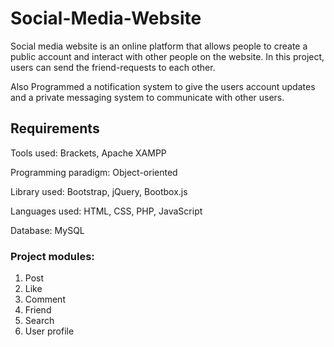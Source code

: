 # Social-Media-Website
Social media website is an online platform that allows people to create a public account and interact with other people on the website. In this project, users can send the friend-requests to each other.

Also Programmed a notification system to give the users account updates and a private messaging system to communicate with other users.

## Requirements

Tools used: Brackets, Apache XAMPP

Programming paradigm: Object-oriented

Library used: Bootstrap, jQuery, Bootbox.js

Languages used: HTML, CSS, PHP, JavaScript

Database: MySQL

### Project modules:

1. Post 
2. Like 
3. Comment
4. Friend
5. Search
6. User profile

